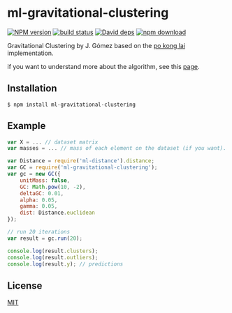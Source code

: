 # ml-gravitational-clustering

  [![NPM version][npm-image]][npm-url]
  [![build status][travis-image]][travis-url]
  [![David deps][david-image]][david-url]
  [![npm download][download-image]][download-url]
  
Gravitational Clustering by J. Gómez based on the [po kong lai](https://github.com/pokonglai/GravClustering) implementation.

if you want to understand more about the algorithm, see this [page](http://pokonglai.com/software/gravitational-clustering/).

## Installation

```
$ npm install ml-gravitational-clustering
```

## Example
```js
var X = ... // dataset matrix
var masses = ... // mass of each element on the dataset (if you want).

var Distance = require('ml-distance').distance;
var GC = require('ml-gravitational-clustering');
var gc = new GC({
    unitMass: false,
    GC: Math.pow(10, -2),
    deltaGC: 0.01,
    alpha: 0.05,
    gamma: 0.05,
    dist: Distance.euclidean
});

// run 20 iterations
var result = gc.run(20);

console.log(result.clusters);
console.log(result.outliers);
console.log(result.y); // predictions

```

## License

[MIT](./LICENSE)

[npm-image]: https://img.shields.io/npm/v/ml-ml-gravitational-clustering.svg?style=flat-square
[npm-url]: https://npmjs.org/package/ml-ml-gravitational-clustering
[travis-image]: https://img.shields.io/travis/mljs/ml-gravitational-clustering/master.svg?style=flat-square
[travis-url]: https://travis-ci.org/mljs/ml-gravitational-clustering
[david-image]: https://img.shields.io/david/mljs/ml-gravitational-clustering.svg?style=flat-square
[david-url]: https://david-dm.org/mljs/ml-gravitational-clustering
[download-image]: https://img.shields.io/npm/dm/ml-ml-gravitational-clustering.svg?style=flat-square
[download-url]: https://npmjs.org/package/ml-ml-gravitational-clustering
